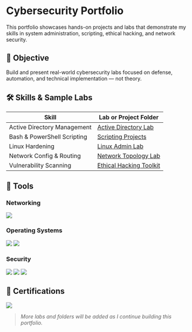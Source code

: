 # Cybersecurity Portfolio

This portfolio showcases hands-on projects and labs that demonstrate my skills in system administration, scripting, ethical hacking, and network security.

## 🎯 Objective

Build and present real-world cybersecurity labs focused on defense, automation, and technical implementation — not theory.

## 🛠️ Skills & Sample Labs

| Skill                         | Lab or Project Folder                                |
|------------------------------|-------------------------------------------------------|
| Active Directory Management  | [Active Directory Lab](./Active-Directory)           |
| Bash & PowerShell Scripting  | [Scripting Projects](./Scripting)                    |
| Linux Hardening              | [Linux Admin Lab](./Linux-Administration)            |
| Network Config & Routing     | [Network Topology Lab](./Networking)                 |
| Vulnerability Scanning       | [Ethical Hacking Toolkit](./Ethical-Hacking)         |

## 🔧 Tools

### Networking
<img src="https://img.shields.io/badge/-Wireshark-1679A7?&style=for-the-badge&logo=Wireshark&logoColor=white" />

### Operating Systems
<img src="https://img.shields.io/badge/-Windows_Server-0078D4?&style=for-the-badge&logo=windows&logoColor=white" />
<img src="https://img.shields.io/badge/-Linux-333?&style=for-the-badge&logo=linux&logoColor=white" />

### Security
<img src="https://img.shields.io/badge/-Metasploit-4B275F?&style=for-the-badge&logo=exploit&logoColor=white" />
<img src="https://img.shields.io/badge/-Nmap-005571?&style=for-the-badge&logoColor=white" />
<img src="https://img.shields.io/badge/-Burp_Suite-FF6600?&style=for-the-badge&logoColor=white" />

## 📜 Certifications

<img src="https://img.shields.io/badge/-Security%2B-FF0000?&style=for-the-badge&logo=CompTIA&logoColor=white" />

> *More labs and folders will be added as I continue building this portfolio.*
